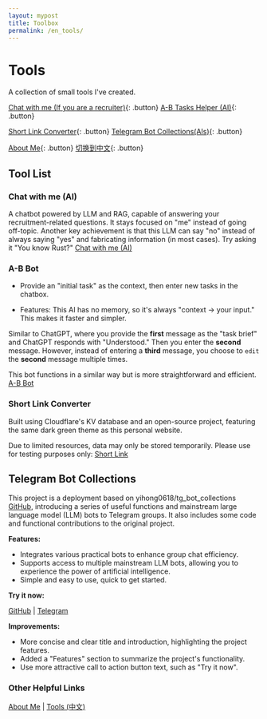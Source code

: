 ```yaml
---
layout: mypost
title: Toolbox
permalink: /en_tools/
---
```


# Tools

A collection of small tools I've created.

[Chat with me (If you are a recruiter)](https://youropen.xyz/jobchat/){: .button}
[A-B Tasks Helper (AI)](https://youropen.xyz/en_tools/repeat_task/){: .button}

[Short Link Converter](https://alterxyz.org/){: .button}
[Telegram Bot Collections(AIs)](https://t.me/+68xchbbSTa9iNzMx){: .button}

[About Me](https://about.youropen.xyz){: .button}
[切换到中文](https://youropen.xyz/zh_tools/){: .button}

## Tool List

### Chat with me (AI)

A chatbot powered by LLM and RAG, capable of answering your recruitment-related questions. It stays focused on "me" instead of going off-topic. Another key achievement is that this LLM can say "no" instead of always saying "yes" and fabricating information (in most cases).
Try asking it "You know Rust?" [Chat with me (AI)](https://youropen.xyz/jobchat/)

### A-B Bot

- Provide an "initial task" as the context, then enter new tasks in the chatbox.

- Features: This AI has no memory, so it's always "context -> your input." This makes it faster and simpler.

Similar to ChatGPT, where you provide the **first** message as the "task brief" and ChatGPT responds with "Understood." Then you enter the **second** message. However, instead of entering a **third** message, you choose to `edit` the **second** message multiple times.

This bot functions in a similar way but is more straightforward and efficient. [A-B Bot](https://youropen.xyz/en_tools/repeat_task/)

### Short Link Converter

Built using Cloudflare's KV database and an open-source project, featuring the same dark green theme as this personal website.

Due to limited resources, data may only be stored temporarily. Please use for testing purposes only: [Short Link](https://alterxyz.org/)

## Telegram Bot Collections

This project is a deployment based on yihong0618/tg_bot_collections [GitHub](https://github.com/yihong0618/tg_bot_collections), introducing a series of useful functions and mainstream large language model (LLM) bots to Telegram groups. It also includes some code and functional contributions to the original project.

**Features:**

- Integrates various practical bots to enhance group chat efficiency.
- Supports access to multiple mainstream LLM bots, allowing you to experience the power of artificial intelligence.
- Simple and easy to use, quick to get started.

**Try it now:**

[GitHub](https://github.com/alterxyz/tg_bot_collections_lite) | [Telegram](https://t.me/+68xchbbSTa9iNzMx)

**Improvements:**

- More concise and clear title and introduction, highlighting the project features.
- Added a "Features" section to summarize the project's functionality.
- Use more attractive call to action button text, such as "Try it now".

### Other Helpful Links

[About Me](https://about.youropen.xyz) | [Tools (中文)](https://youropen.xyz/zh_tools/)
